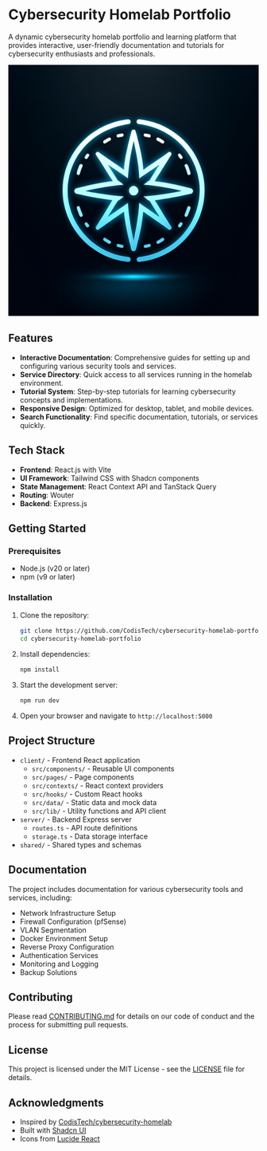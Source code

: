 # Cybersecurity Homelab Portfolio

A dynamic cybersecurity homelab portfolio and learning platform that provides interactive, user-friendly documentation and tutorials for cybersecurity enthusiasts and professionals.

![Cybersecurity Homelab](generated-icon.png)

## Features

- **Interactive Documentation**: Comprehensive guides for setting up and configuring various security tools and services.
- **Service Directory**: Quick access to all services running in the homelab environment.
- **Tutorial System**: Step-by-step tutorials for learning cybersecurity concepts and implementations.
- **Responsive Design**: Optimized for desktop, tablet, and mobile devices.
- **Search Functionality**: Find specific documentation, tutorials, or services quickly.

## Tech Stack

- **Frontend**: React.js with Vite
- **UI Framework**: Tailwind CSS with Shadcn components
- **State Management**: React Context API and TanStack Query
- **Routing**: Wouter
- **Backend**: Express.js

## Getting Started

### Prerequisites

- Node.js (v20 or later)
- npm (v9 or later)

### Installation

1. Clone the repository:
   ```bash
   git clone https://github.com/CodisTech/cybersecurity-homelab-portfolio.git
   cd cybersecurity-homelab-portfolio
   ```

2. Install dependencies:
   ```bash
   npm install
   ```

3. Start the development server:
   ```bash
   npm run dev
   ```

4. Open your browser and navigate to `http://localhost:5000`

## Project Structure

- `client/` - Frontend React application
  - `src/components/` - Reusable UI components
  - `src/pages/` - Page components
  - `src/contexts/` - React context providers
  - `src/hooks/` - Custom React hooks
  - `src/data/` - Static data and mock data
  - `src/lib/` - Utility functions and API client
- `server/` - Backend Express server
  - `routes.ts` - API route definitions
  - `storage.ts` - Data storage interface
- `shared/` - Shared types and schemas

## Documentation

The project includes documentation for various cybersecurity tools and services, including:

- Network Infrastructure Setup
- Firewall Configuration (pfSense)
- VLAN Segmentation
- Docker Environment Setup
- Reverse Proxy Configuration
- Authentication Services
- Monitoring and Logging
- Backup Solutions

## Contributing

Please read [CONTRIBUTING.md](CONTRIBUTING.md) for details on our code of conduct and the process for submitting pull requests.

## License

This project is licensed under the MIT License - see the [LICENSE](LICENSE) file for details.

## Acknowledgments

- Inspired by [CodisTech/cybersecurity-homelab](https://github.com/CodisTech/cybersecurity-homelab)
- Built with [Shadcn UI](https://ui.shadcn.com/)
- Icons from [Lucide React](https://lucide.dev/)